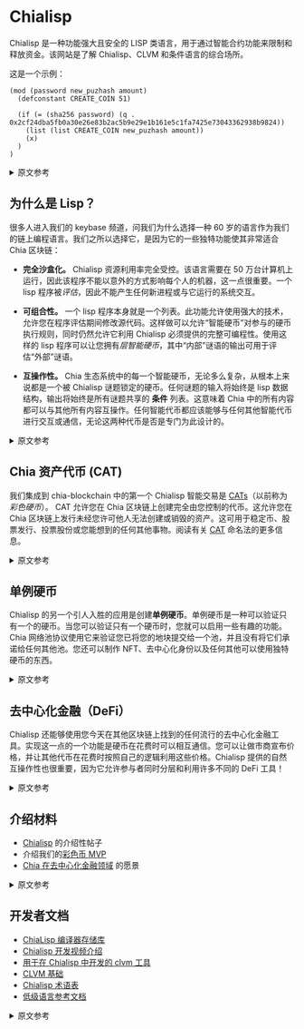 # Chialisp

Chialisp 是一种功能强大且安全的 LISP 类语言，用于通过智能合约功能来限制和释放资金。该网站是了解 Chialisp、CLVM 和条件语言的综合场所。 

这是一个示例：

```chialisp
(mod (password new_puzhash amount)
  (defconstant CREATE_COIN 51)

  (if (= (sha256 password) (q . 0x2cf24dba5fb0a30e26e83b2ac5b9e29e1b161e5c1fa7425e73043362938b9824))
    (list (list CREATE_COIN new_puzhash amount))
    (x)
  )
)
```

<details>
<summary>原文参考</summary>

Chialisp is a powerful and secure LISP-like language for encumbering and releasing funds with smart-contract capabilities.
This website is a consolidated place to learn about Chialisp, CLVM and the conditions language.

Here's a sample:
```chialisp
(mod (password new_puzhash amount)
  (defconstant CREATE_COIN 51)

  (if (= (sha256 password) (q . 0x2cf24dba5fb0a30e26e83b2ac5b9e29e1b161e5c1fa7425e73043362938b9824))
    (list (list CREATE_COIN new_puzhash amount))
    (x)
  )
)
```

</details>

## 为什么是 Lisp？

很多人进入我们的 keybase 频道，问我们为什么选择一种 60 岁的语言作为我们的链上编程语言。我们之所以选择它，是因为它的一些独特功能使其非常适合 Chia 区块链：

* **完全沙盒化。** Chialisp 资源利用率完全受控。该语言需要在 50 万台计算机上运行，因此该程序不能以意外的方式影响每个人的机器，这一点很重要。一个 lisp 程序被*评估*，因此不能产生任何新进程或与它运行的系统交互。

* **可组合性。** 一个 lisp 程序本身就是一个列表。此功能允许使用强大的技术，允许您在程序评估期间修改源代码。这样做可以允许“智能硬币”对参与的硬币执行规则，同时仍然允许它利用 Chialisp 必须提供的完整可编程性。使用这样的 lisp 程序可以让您拥有*层智能硬币*，其中“内部”谜语的输出可用于评估“外部”谜语。

* **互操作性。** Chia 生态系统中的每一个智能硬币，无论多么复杂，从根本上来说都是一个被 Chialisp 谜题锁定的硬币。任何谜题的输入将始终是 lisp 数据结构，输出将始终是所有谜题共享的 **条件** 列表。这意味着 Chia 中的所有内容都可以与其他所有内容互操作。任何智能代币都应该能够与任何其他智能代币进行交互或通信，无论这两种代币是否是专门为此设计的。

<details>
<summary>原文参考</summary>

- ## Why Lisp?

Many people come into our keybase channel and ask us why we chose a 60 year old language as our on chain programming language.
We chose it due to a few unique features that make it remarkably well suited to the Chia blockchain:

* **Completely sandboxed.** Chialisp resource utilization is completely controlled.
The language needs to be run on half a million computers, so it is important that the program cannot reach out and affect everyone's machines in an unintended way.
A lisp program is *evaluated* and therefore cannot spawn any new processes or interact with the system it is running on.

* **Composability.** A lisp program is itself just a list.
This feature allows for powerful techniques that allow you to modify source code during program evaluation.
Doing so can allow a "smart coin" to enforce rules on a participating coin while still allowing it to utilize the full programmability that Chialisp has to offer.
Using lisp programs like this allows you to have *layers of smart coins* in which the output of an "inner" puzzle can be used in the evaluation of the "outer" puzzle.

* **Interoperability.** Every smart coin in the Chia ecosystem, no matter how complex, is fundamentally a coin that is locked up with a Chialisp puzzle. The input to any puzzle will always be a lisp data structure, and the output will always be a list of **conditions** that all puzzles share. This means that everything in Chia interoperates with everything else.
Any smart coin should be able to interact or communicate with any other smart coin, regardless of whether either coin was specifically designed to do so.

</details>

## Chia 资产代币 (CAT)

我们集成到 chia-blockchain 中的第一个 Chialisp 智能交易是 [CATs](https://chialisp.com/docs/puzzles/cats)（以前称为*彩色硬币*）。 CAT 允许您在 Chia 区块链上创建完全由您控制的代币。这允许您在 Chia 区块链上发行未经您许可他人无法创建或销毁的资产。这可用于稳定币、股票发行、投票股份或您能想到的任何其他事物。阅读有关 [CAT](https://www.chia.net/2021/09/23/chia-token-standard-naming.en.html) 命名法的更多信息。

<details>
<summary>原文参考</summary>

- ## Chia Asset Tokens (CATs)

The first Chialisp smart transaction that we integrated into chia-blockchain were [CATs](https://chialisp.com/docs/puzzles/cats) (formerly known as *coloured coins*). CATs allow you to create tokens on the Chia blockchain that are entirely controlled by you. This allows you to issue assets on the Chia blockchain that cannot be created or destroyed by others without your permission. This can be used for stable coins, stock issuance, voting shares, or anything else you can think of. Read more about nomenclature of [CATs](https://www.chia.net/2021/09/23/chia-token-standard-naming.en.html).

</details>

## 单例硬币

Chialisp 的另一个引人入胜的应用是创建**单例硬币**。单例硬币是一种可以验证只有一个的硬币。当您可以验证只有一个硬币时，您就可以启用一些有趣的功能。Chia 网络池协议使用它来验证您已将您的地块提交给一个池，并且没有将它们承诺给任何其他池。您还可以制作 NFT、去中心化身份以及任何其他可以使用独特硬币的东西。

<details>
<summary>原文参考</summary>

- ## Singletons

Another fascinating application of Chialisp is the creation of **singletons**.
Singletons are a type of coin that there is verifiably only one of.
When you can verify that there is only one of a coin, you can enable some interesting functionality.
The Chia Network pooling protocol uses this to verify that you have committed your plots to a pool and have not promised them to any other pool.
You can also make NFTs, decentralized identities, and anything else that could make use of a unique coin.

</details>

## 去中心化金融（DeFi）

Chialisp 还能够使用您今天在其他区块链上找到的任何流行的去中心化金融工具。实现这一点的一个功能是硬币在花费时可以相互通信。您可以让做市商宣布价格，并让其他代币在花费时按照自己的逻辑利用这些价格。Chialisp 提供的自然互操作性也很重要，因为它允许参与者同时分层和利用许多不同的 DeFi 工具！

<details>
<summary>原文参考</summary>

- ## DeFi

Chialisp is also capable of any of the popularly available decentralized finance tools you find on other blockchains today.
One feature that enables this is the fact that coins can communicate with each other when they are spent.
You can have market makers announce prices and have other coins utilize those prices in their own logic when they are spent.
The natural interoperability that Chialisp provides is also relevant because it will allow participants to layer and leverage many different DeFi tools all at once!

</details>

## 介绍材料

- [Chialisp](https://www.chia.net/2019/11/27/chialisp.en.html) 的介绍性帖子
- 介绍我们的[彩色币 MVP](https://www.chia.net/2020/04/29/coloured-coins-launch.en.html)
- [Chia 在去中心化金融领域](https://www.chia.net/2021/07/13/a-vision-for-defi-in-chia.en.html) 的愿景

<details>
<summary>原文参考</summary>

- ## Introductory Material

- The introductory post on [Chialisp](https://www.chia.net/2019/11/27/chialisp.en.html)
- Introduction to our [MVP of Coloured coins](https://www.chia.net/2020/04/29/coloured-coins-launch.en.html)
- A Vision for [DeFi in Chia](https://www.chia.net/2021/07/13/a-vision-for-defi-in-chia.en.html)

</details>

## 开发者文档

- [ChiaLisp 编译器存储库](https://github.com/Chia-Network/clvm)
- [Chialisp 开发视频介绍](https://chialisp.com/docs/tutorials/developing_applications)
- [用于在 Chialisp 中开发的 clvm 工具](https://github.com/Chia-Network/clvm_tools)
- [CLVM 基础](/docs/)
- [Chialisp 术语表](/docs/glossary/)
- [低级语言参考文档](/docs/ref/clvm/)

<details>
<summary>原文参考</summary>

- ## Developer Documentation

- [ChiaLisp Compiler Repository](https://github.com/Chia-Network/clvm)
- [A video introduction to developing in Chialisp](https://chialisp.com/docs/tutorials/developing_applications)
- [clvm_tools for developing in Chialisp](https://github.com/Chia-Network/clvm_tools)
- [CLVM Basics](/docs/)
- [Glossary of Chialisp terms](/docs/glossary/)
- [Lower Level Language Reference Document](/docs/ref/clvm/)

</details>
